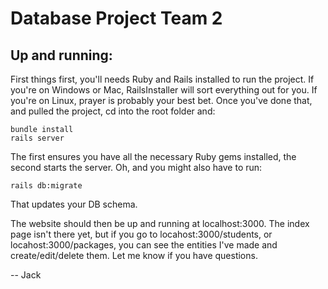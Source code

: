 # Database Project Team 2

## Up and running:
First things first, you'll needs Ruby and Rails installed to run the project. If you're on Windows or Mac, RailsInstaller will sort everything out for you. If you're on Linux, prayer is probably your best bet. Once you've done that, and pulled the project, cd into the root folder and:

    bundle install
    rails server

The first ensures you have all the necessary Ruby gems installed, the second starts the server. Oh, and you might also have to run:

    rails db:migrate

That updates your DB schema.

The website should then be up and running at localhost:3000. The index page isn't there yet, but if you go to locahost:3000/students, or locahost:3000/packages, you can see the entities I've made and create/edit/delete them. Let me know if you have questions.

-- Jack